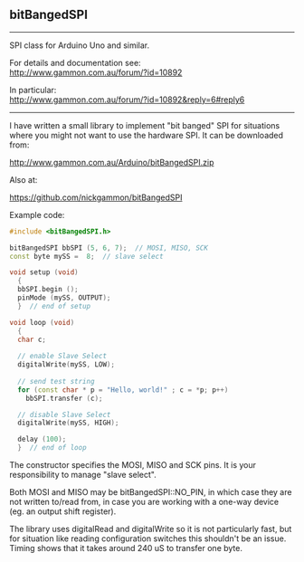 ## bitBangedSPI  
    
----    
  
SPI class for Arduino Uno and similar.  
  
For details and documentation see:  
http://www.gammon.com.au/forum/?id=10892  
  
In particular:  
http://www.gammon.com.au/forum/?id=10892&reply=6#reply6  
  
----  

I have written a small library to implement "bit banged" SPI for situations where you might not want to use the hardware SPI. It can be downloaded from:

http://www.gammon.com.au/Arduino/bitBangedSPI.zip

Also at:

https://github.com/nickgammon/bitBangedSPI

Example code:

```C++
#include <bitBangedSPI.h>

bitBangedSPI bbSPI (5, 6, 7);  // MOSI, MISO, SCK
const byte mySS =  8;  // slave select

void setup (void)
  {
  bbSPI.begin ();
  pinMode (mySS, OUTPUT);
  }  // end of setup

void loop (void)
  {
  char c;
  
  // enable Slave Select
  digitalWrite(mySS, LOW); 
  
  // send test string
  for (const char * p = "Hello, world!" ; c = *p; p++)
    bbSPI.transfer (c);

  // disable Slave Select
  digitalWrite(mySS, HIGH);

  delay (100); 
  }  // end of loop
```

The constructor specifies the MOSI, MISO and SCK pins. It is your responsibility to manage "slave select".

Both MOSI and MISO may be bitBangedSPI::NO_PIN, in which case they are not written to/read from, in case you are working with a one-way device (eg. an output shift register).

The library uses digitalRead and digitalWrite so it is not particularly fast, but for situation like reading configuration switches this shouldn't be an issue. Timing shows that it takes around 240 uS to transfer one byte.
